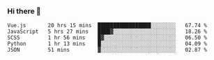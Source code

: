 ### Hi there 👋

<!--
**xin-code/Xin-code** is a ✨ _special_ ✨ repository because its `README.md` (this file) appears on your GitHub profile.

Here are some ideas to get you started:
<!--START_SECTION:waka-->
```text
Vue.js       20 hrs 15 mins  █████████████████░░░░░░░░   67.74 % 
JavaScript   5 hrs 27 mins   ████▓░░░░░░░░░░░░░░░░░░░░   18.26 % 
SCSS         1 hr 56 mins    █▓░░░░░░░░░░░░░░░░░░░░░░░   06.50 % 
Python       1 hr 13 mins    █░░░░░░░░░░░░░░░░░░░░░░░░   04.09 % 
JSON         51 mins         ▓░░░░░░░░░░░░░░░░░░░░░░░░   02.87 % 
```
<!--END_SECTION:waka-->

